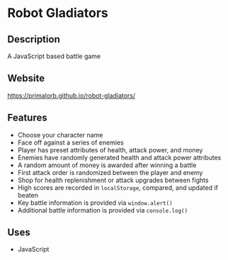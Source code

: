 # Robot Gladiators

## Description

A JavaScript based battle game

## Website

https://primalorb.github.io/robot-gladiators/

## Features

- Choose your character name
- Face off against a series of enemies
- Player has preset attributes of health, attack power, and money
- Enemies have randomly generated health and attack power attributes
- A random amount of money is awarded after winning a battle
- First attack order is randomized between the player and enemy
- Shop for health replenishment or attack upgrades between fights
- High scores are recorded in `localStorage`, compared, and updated if beaten
- Key battle information is provided via `window.alert()`
- Additional battle information is provided via `console.log()`

## Uses

- JavaScript
